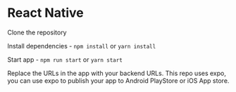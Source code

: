 # React Native

Clone the repository

Install dependencies - `npm install` or `yarn install`

Start app - `npm run start` or `yarn start`

Replace the URLs in the app with your backend URLs. This repo uses expo, you can use expo to publish your app to Android PlayStore or iOS App store.
